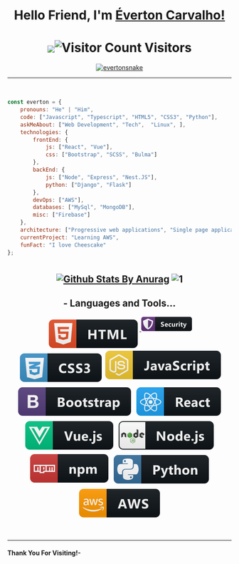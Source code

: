 # <h1 align="center"> Hello Friend, I'm [Éverton Carvalho!](https://code-blooded-dev.surge.sh)
# <div align="center"><img align="center" src="https://media.giphy.com/media/12oufCB0MyZ1Go/giphy.gif" width="40">![Visitor Count](https://profile-counter.glitch.me/{evertonsnake}/count.svg) Visitors</div>
  <p align="center"> <a href="https://github.com/ryo-ma/github-profile-trophy"><img src="https://github-profile-trophy.vercel.app/?username=evertonsnake&ow=1&column=8" alt="evertonsnake" /> </a> </p>
<hr />

<br />
  
```javascript
const everton = {
    pronouns: "He" | "Him",
    code: ["Javascript", "Typescript", "HTML5", "CSS3", "Python"],
    askMeAbout: ["Web Development", "Tech",  "Linux", ],
    technologies: {
        frontEnd: {
            js: ["React", "Vue"],
            css: ["Bootstrap", "SCSS", "Bulma"]
        },
        backEnd: {
            js: ["Node", "Express", "Nest.JS"],
            python: ["Django", "Flask"]
        },
        devOps: ["AWS"],
        databases: ["MySql", "MongoDB"],
        misc: ["Firebase"]
    },
    architecture: ["Progressive web applications", "Single page applications"],
    currentProject: "Learning AWS",
    funFact: "I love Cheescake"
};
```

# <h2 align="center"> [![Github Stats By Anurag](https://github-readme-stats.vercel.app/api?username=evertonsnake&theme=radical&show_icons=true&count_private=true)](https://github.com/anuraghazra/github-readme-stats)  ![1](https://github-readme-stats.vercel.app/api/top-langs/?username=evertonsnake&theme=blue-green)

<!-- For more icons please follow  https://github.com/MikeCodesDotNET/ColoredBadges -->



### <h2 align="center"> - Languages and Tools... 
<p align="center">
  <tr><tb><a href=#><img src="./svg/dev/languages/html.svg" alt="html" style="vertical-align:top; margin:6px 4px"> </a></tb>
  <tb><svg width="114" height="32" viewBox="0 0 114 32" fill="none" xmlns="http://www.w3.org/2000/svg">
<path d="M109 0H31V32H109C111.761 32 114 29.7614 114 27V5C114 2.23858 111.761 0 109 0Z" fill="#0F1418"/>
<path d="M31 0H5C2.23858 0 0 2.23858 0 5V27C0 29.7614 2.23858 32 5 32H31V0Z" fill="#613079"/>
<path d="M25.1192 7.94804L16.1184 4.19768C15.8442 4.08394 15.5503 4.02539 15.2534 4.02539C14.9566 4.02539 14.6627 4.08394 14.3885 4.19768L5.38764 7.94804C4.54849 8.29495 4 9.11534 4 10.0248C4 19.3304 9.36771 25.7623 14.3838 27.8531C14.937 28.0828 15.5605 28.0828 16.1137 27.8531C20.1313 26.1795 26.5022 20.3993 26.5022 10.0248C26.5022 9.11534 25.9537 8.29495 25.1192 7.94804ZM15.2558 24.9466L15.2511 7.08546L23.4972 10.5217C23.3425 17.6193 19.6484 22.762 15.2558 24.9466V24.9466Z" fill="white"/>
<path d="M44.0746 21.5972V19.2534C44.4994 19.6099 44.9608 19.8784 45.4589 20.0591C45.9569 20.2349 46.4598 20.3228 46.9677 20.3228C47.2655 20.3228 47.5243 20.2959 47.744 20.2422C47.9686 20.1885 48.1542 20.1152 48.3007 20.0225C48.452 19.9248 48.5643 19.8125 48.6376 19.6855C48.7108 19.5537 48.7474 19.4121 48.7474 19.2607C48.7474 19.0557 48.6888 18.8726 48.5717 18.7114C48.4545 18.5503 48.2933 18.4014 48.0883 18.2646C47.8881 18.1279 47.6488 17.9961 47.3705 17.8691C47.0922 17.7422 46.7919 17.6128 46.4696 17.481C45.6493 17.1392 45.0365 16.7217 44.6312 16.2285C44.2308 15.7354 44.0306 15.1396 44.0306 14.4414C44.0306 13.8945 44.1405 13.4258 44.3602 13.0352C44.58 12.6396 44.8778 12.3149 45.2538 12.061C45.6346 11.8071 46.0741 11.6216 46.5721 11.5044C47.0702 11.3823 47.5975 11.3213 48.1542 11.3213C48.7011 11.3213 49.1845 11.3555 49.6044 11.4238C50.0292 11.4873 50.4198 11.5874 50.7763 11.7241V13.9141C50.6005 13.792 50.4076 13.6846 50.1976 13.5918C49.9926 13.499 49.7802 13.4233 49.5604 13.3647C49.3407 13.3013 49.121 13.2549 48.9013 13.2256C48.6864 13.1963 48.4813 13.1816 48.286 13.1816C48.0175 13.1816 47.7733 13.2085 47.5536 13.2622C47.3339 13.311 47.1483 13.3818 46.997 13.4746C46.8456 13.5674 46.7284 13.6797 46.6454 13.8115C46.5624 13.9385 46.5209 14.0825 46.5209 14.2437C46.5209 14.4194 46.5673 14.5781 46.66 14.7197C46.7528 14.8564 46.8846 14.9883 47.0555 15.1152C47.2264 15.2373 47.434 15.3594 47.6781 15.4814C47.9222 15.5986 48.1981 15.7207 48.5057 15.8477C48.9257 16.0234 49.3016 16.2114 49.6337 16.4116C49.9706 16.6069 50.2587 16.8291 50.4979 17.0781C50.7372 17.3271 50.9203 17.6128 51.0472 17.9351C51.1742 18.2524 51.2377 18.6235 51.2377 19.0483C51.2377 19.6343 51.1254 20.1274 50.9008 20.5278C50.681 20.9233 50.3807 21.2456 49.9999 21.4946C49.619 21.7388 49.1747 21.9146 48.6669 22.022C48.1639 22.1294 47.6317 22.1831 47.0702 22.1831C46.494 22.1831 45.9447 22.1343 45.4222 22.0366C44.9047 21.939 44.4555 21.7925 44.0746 21.5972ZM59.9211 18.9092H55.0285C55.1066 19.998 55.7927 20.5425 57.0866 20.5425C57.9118 20.5425 58.6369 20.3472 59.2619 19.9565V21.6265C58.5686 21.9976 57.6677 22.1831 56.5593 22.1831C55.3483 22.1831 54.4084 21.8486 53.7395 21.1797C53.0705 20.5059 52.736 19.5684 52.736 18.3672C52.736 17.1221 53.0974 16.1357 53.82 15.4082C54.5427 14.6807 55.4313 14.3169 56.486 14.3169C57.5798 14.3169 58.4245 14.6416 59.0202 15.291C59.6208 15.9404 59.9211 16.8218 59.9211 17.9351V18.9092ZM57.7751 17.4883C57.7751 16.4141 57.3405 15.877 56.4714 15.877C56.1003 15.877 55.778 16.0308 55.5046 16.3384C55.236 16.646 55.0725 17.0293 55.0139 17.4883H57.7751ZM67.1616 21.729C66.6392 22.0317 65.8848 22.1831 64.8985 22.1831C63.7461 22.1831 62.8135 21.834 62.1006 21.1357C61.3877 20.4375 61.0313 19.5366 61.0313 18.4331C61.0313 17.1587 61.4121 16.1553 62.1738 15.4229C62.9405 14.6855 63.9634 14.3169 65.2427 14.3169C66.1265 14.3169 66.7661 14.4341 67.1616 14.6685V16.6313C66.6782 16.27 66.1387 16.0894 65.543 16.0894C64.8789 16.0894 64.3516 16.2847 63.961 16.6753C63.5752 17.061 63.3823 17.5957 63.3823 18.2793C63.3823 18.9434 63.5679 19.4658 63.939 19.8467C64.3101 20.2227 64.8203 20.4106 65.4697 20.4106C66.0459 20.4106 66.6099 20.23 67.1616 19.8687V21.729ZM75.9915 22H73.6844V20.8574H73.6478C73.0765 21.7412 72.3123 22.1831 71.3553 22.1831C69.617 22.1831 68.7479 21.1309 68.7479 19.0264V14.5H71.055V18.8213C71.055 19.8809 71.4749 20.4106 72.3148 20.4106C72.7298 20.4106 73.0619 20.2666 73.3109 19.9785C73.5599 19.6855 73.6844 19.29 73.6844 18.792V14.5H75.9915V22ZM83.0197 16.5874C82.7414 16.436 82.4167 16.3604 82.0456 16.3604C81.5426 16.3604 81.1496 16.5459 80.8664 16.917C80.5832 17.2832 80.4416 17.7837 80.4416 18.4185V22H78.1271V14.5H80.4416V15.8916H80.4709C80.8371 14.876 81.4963 14.3682 82.4484 14.3682C82.6925 14.3682 82.883 14.3975 83.0197 14.4561V16.5874ZM85.5141 13.3135C85.1235 13.3135 84.8037 13.1987 84.5547 12.9692C84.3056 12.7349 84.1811 12.4492 84.1811 12.1123C84.1811 11.7656 84.3056 11.4824 84.5547 11.2627C84.8037 11.043 85.1235 10.9331 85.5141 10.9331C85.9097 10.9331 86.2295 11.043 86.4736 11.2627C86.7226 11.4824 86.8472 11.7656 86.8472 12.1123C86.8472 12.4639 86.7226 12.752 86.4736 12.9766C86.2295 13.2012 85.9097 13.3135 85.5141 13.3135ZM86.6567 22H84.3423V14.5H86.6567V22ZM93.3187 21.9121C92.9769 22.0928 92.4617 22.1831 91.7732 22.1831C90.1424 22.1831 89.327 21.3359 89.327 19.6416V16.2065H88.1111V14.5H89.327V12.8813L91.6341 12.2222V14.5H93.3187V16.2065H91.6341V19.2388C91.6341 20.02 91.9441 20.4106 92.5643 20.4106C92.8084 20.4106 93.0599 20.3398 93.3187 20.1982V21.9121ZM101.951 14.5L98.9039 22.6006C98.1715 24.5488 97.068 25.5229 95.5934 25.5229C95.0319 25.5229 94.5704 25.4595 94.2091 25.3325V23.4868C94.5167 23.6675 94.8512 23.7578 95.2125 23.7578C95.8082 23.7578 96.2233 23.4771 96.4576 22.9155L96.8531 21.9854L93.8063 14.5H96.3697L97.7687 19.063C97.8566 19.3462 97.9249 19.6807 97.9737 20.0664H98.003C98.047 19.7832 98.1276 19.4536 98.2447 19.0776L99.6583 14.5H101.951Z" fill="white"/>
<path d="M109 0H5C2.23858 0 0 2.23858 0 5V27C0 29.7614 2.23858 32 5 32H109C111.761 32 114 29.7614 114 27V5C114 2.23858 111.761 0 109 0Z" fill="url(#paint0_linear)"/>
<defs>
<linearGradient id="paint0_linear" x1="0" y1="0" x2="0" y2="32" gradientUnits="userSpaceOnUse">
<stop stop-color="#BBBBBB" stop-opacity="0.1"/>
<stop offset="1" stop-opacity="0.1"/>
</linearGradient>
</defs>
</svg><img src="./svg/dev/languages/css3.svg" alt="css3" style="vertical-align:top; margin:6px 4px"> </tb>
  <tb><img src="svg/dev/languages/js.svg" alt="js" style="vertical-align:top; margin:p6x 4px"></tb>
  <tb><img src="svg/dev/frameworks/bootstrap.svg" sanitize=1 alt="bootstrap" style="vertical-align:top; margin:6px 4px"></tb>
  <tr><tb><img src="svg/dev/frameworks/react.svg" alt="react" style="vertical-align:top; margin:6px 4px"></tb>
  <tr><tb><img src="svg/dev/frameworks/vue.svg" alt="vue" style="vertical-align:top; margin:6px 4px"></tb>
  <tb><img src="svg/dev/frameworks/nodejs.svg" alt="nodejs" sanitize=1 style="vertical-align:top; margin:6px 4px"></tb>
  <tr><tb><img src="svg/dev/services/npm.svg" alt="npm" style="vertical-align:top; margin:4px"></tb>
  <tb><img src="svg/dev/languages/python.svg" alt="python" style="vertical-align:top; margin:6px 4px"></tb>
  <tb><img src="svg/dev/services/aws.svg" alt="aws" style="vertical-align:top; margin:6px 4px"></tb></tr>
</p>



<br />






  

</p>


***********************************

#### Thank You For Visiting!-

